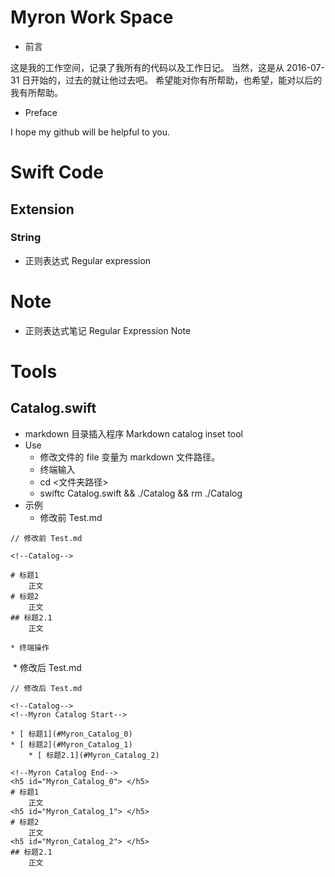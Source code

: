 # Myron Work Space

* 前言

这是我的工作空间，记录了我所有的代码以及工作日记。
当然，这是从 2016-07-31 日开始的，过去的就让他过去吧。
希望能对你有所帮助，也希望，能对以后的我有所帮助。

* Preface

I hope my github will be helpful to you.

# Swift Code

## Extension

### String

* 正则表达式 Regular expression

# Note

* 正则表达式笔记 Regular Expression Note

# Tools

## Catalog.swift

* markdown 目录插入程序 Markdown catalog inset tool
* Use
    * 修改文件的 file 变量为 markdown 文件路径。
    * 终端输入
    * cd <文件夹路径>
    * swiftc Catalog.swift && ./Catalog && rm ./Catalog
* 示例
    * 修改前 Test.md
```
// 修改前 Test.md

<!--Catalog-->

# 标题1
    正文
# 标题2
    正文
## 标题2.1
    正文
```
    * 终端操作
![]()
    * 修改后 Test.md
```
// 修改后 Test.md

<!--Catalog-->
<!--Myron Catalog Start-->

* [ 标题1](#Myron_Catalog_0)
* [ 标题2](#Myron_Catalog_1)
    * [ 标题2.1](#Myron_Catalog_2)

<!--Myron Catalog End-->
<h5 id="Myron_Catalog_0"> </h5>
# 标题1
    正文
<h5 id="Myron_Catalog_1"> </h5>
# 标题2
    正文
<h5 id="Myron_Catalog_2"> </h5>
## 标题2.1
    正文
```

